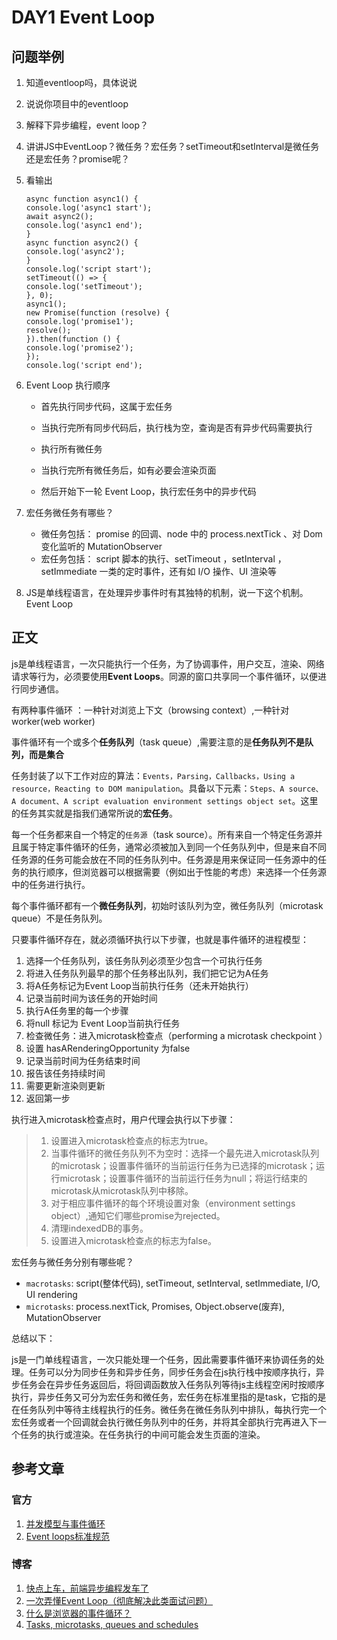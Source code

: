 # DAY1 Event Loop

## 问题举例

1. 知道eventloop吗，具体说说

2. 说说你项目中的eventloop

3. 解释下异步编程，event loop？

4. 讲讲JS中EventLoop？微任务？宏任务？setTimeout和setInterval是微任务还是宏任务？promise呢？

5. 看输出
	 ```
   async function async1() {
     console.log('async1 start');
     await async2();
     console.log('async1 end');
   }
   async function async2() {
     console.log('async2');
   }
   console.log('script start');
   setTimeout(() => {
     console.log('setTimeout');
   }, 0);
   async1();
   new Promise(function (resolve) {
     console.log('promise1');
     resolve();
   }).then(function () {
     console.log('promise2');
   });
   console.log('script end');
   ```

6. Event Loop 执行顺序

   - 首先执行同步代码，这属于宏任务 
   -  当执行完所有同步代码后，执行栈为空，查询是否有异步代码需要执行 

   -  执行所有微任务 
   -  当执行完所有微任务后，如有必要会渲染页面 

   -  然后开始下一轮 Event Loop，执行宏任务中的异步代码

7. 宏任务微任务有哪些？          

   -  微任务包括： promise 的回调、node 中的 process.nextTick 、对 Dom 变化监听的 MutationObserver 
   -  宏任务包括： script 脚本的执行、setTimeout ，setInterval ，setImmediate 一类的定时事件，还有如 I/O 操作、UI 渲染等

8. JS是单线程语言，在处理异步事件时有其独特的机制，说一下这个机制。Event Loop



## 正文

js是单线程语言，一次只能执行一个任务，为了协调事件，用户交互，渲染、网络请求等行为，必须要使用**Event Loops**。同源的窗口共享同一个事件循环，以便进行同步通信。

有两种事件循环 ：一种针对浏览上下文（browsing context）,一种针对worker(web worker)

事件循环有一个或多个**任务队列**（task queue）,需要注意的是**任务队列不是队列，而是集合**

任务封装了以下工作对应的算法：`Events，Parsing，Callbacks，Using a resource，Reacting to DOM manipulation`。具备以下元素：`Steps、A source、A document、A script evaluation environment settings object set`。这里的任务其实就是指我们通常所说的**宏任务**。

每一个任务都来自一个特定的`任务源`（task source）。所有来自一个特定任务源并且属于特定事件循环的任务，通常必须被加入到同一个任务队列中，但是来自不同任务源的任务可能会放在不同的任务队列中。任务源是用来保证同一任务源中的任务的执行顺序，但浏览器可以根据需要（例如出于性能的考虑）来选择一个任务源中的任务进行执行。

每个事件循环都有一个**微任务队列**，初始时该队列为空，微任务队列（microtask queue）不是任务队列。

只要事件循环存在，就必须循环执行以下步骤，也就是事件循环的进程模型：

1. 选择一个任务队列，该任务队列必须至少包含一个可执行任务
2. 将进入任务队列最早的那个任务移出队列，我们把它记为A任务
3. 将A任务标记为Event Loop当前执行任务（还未开始执行）
4. 记录当前时间为该任务的开始时间
5. 执行A任务里的每一个步骤
6. 将null 标记为 Event Loop当前执行任务
7. 检查微任务：进入microtask检查点（performing a microtask checkpoint ）
8. 设置  hasARenderingOpportunity 为false
9. 记录当前时间为任务结束时间
10. 报告该任务持续时间
11. 需要更新渲染则更新
12. 返回第一步



执行进入microtask检查点时，用户代理会执行以下步骤：

> 1. 设置进入microtask检查点的标志为true。
> 2. 当事件循环的微任务队列不为空时：选择一个最先进入microtask队列的microtask；设置事件循环的当前运行任务为已选择的microtask；运行microtask；设置事件循环的当前运行任务为null；将运行结束的microtask从microtask队列中移除。
> 3. 对于相应事件循环的每个环境设置对象（environment settings object）,通知它们哪些promise为rejected。
> 4. 清理indexedDB的事务。
> 5. 设置进入microtask检查点的标志为false。



宏任务与微任务分别有哪些呢？

- `macrotasks`: script(整体代码), setTimeout, setInterval, setImmediate, I/O, UI rendering
- `microtasks`: process.nextTick, Promises, Object.observe(废弃), MutationObserver



总结以下：

js是一门单线程语言，一次只能处理一个任务，因此需要事件循环来协调任务的处理。任务可以分为同步任务和异步任务，同步任务会在js执行栈中按顺序执行，异步任务会在异步任务返回后，将回调函数放入任务队列等待js主线程空闲时按顺序执行，异步任务又可分为宏任务和微任务，宏任务在标准里指的是task，它指的是在任务队列中等待主线程执行的任务。微任务在微任务队列中排队，每执行完一个宏任务或者一个回调就会执行微任务队列中的任务，并将其全部执行完再进入下一个任务的执行或渲染。在任务执行的中间可能会发生页面的渲染。



## 参考文章

### 官方

1. [并发模型与事件循环](https://developer.mozilla.org/zh-CN/docs/Web/JavaScript/EventLoop#%E8%BF%90%E8%A1%8C%E6%97%B6%E6%A6%82%E5%BF%B5)
2. [Event loops标准规范](https://html.spec.whatwg.org/multipage/webappapis.html#event-loops)

### 博客

1. [快点上车，前端异步编程发车了](https://juejin.cn/post/7051901249083408398)
2. [一次弄懂Event Loop（彻底解决此类面试问题）](https://juejin.cn/post/6844903764202094606?utm_source=gold_browser_extension)
3. [什么是浏览器的事件循环？]()
4. [Tasks, microtasks, queues and schedules]()

